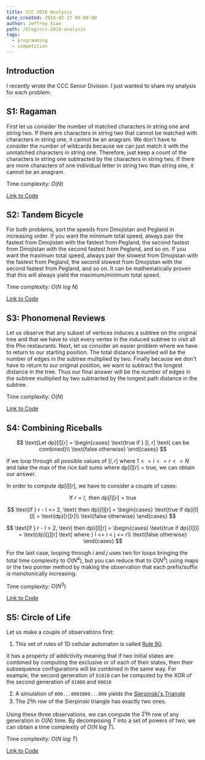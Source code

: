 ```yaml
---
title: CCC 2016 Analysis
date_created: 2016-02-17 00:00:00
author: Jeffrey Xiao
path: /blog/ccc-2016-analysis
tags:
  - programming
  - competition
---
```


## Introduction

I recently wrote the CCC Senior Division. I just wanted to share my analysis for each problem.

## S1: Ragaman

First let us consider the number of matched characters in string one and string two. If there are
characters in string two that cannot be matched with characters in string one, it cannot be an
anagram. We don't have to consider the number of wildcards because we can just match it with the
unmatched characters in string one. Therefore, just keep a count of the characters in string one
subtracted by the characters in string two. If there are more characters of one individual letter in
string two than string one, it cannot be an anagram.

Time complexity: $O(N)$

[Link to Code](https://github.com/jeffrey-xiao/Competitive-Programming/blob/master/src/contest/ccc/CCC_2016_S1.java)

## S2: Tandem Bicycle

For both problems, sort the speeds from Dmojistan and Pegland in increasing order. If you want the
minimum total speed, always pair the fastest from Dmojistan with the fastest from Pegland, the
second fastest from Dmojistan with the second fastest from Pegland, and so on. If you want the
maximum total speed, always pair the slowest from Dmojistan with the fastest from Pegland, the
second slowest from Dmojistan with the second fastest from Pegland, and so on. It can be
mathematically proven that this will always yield the maximum/minimum total speed.

Time complexity: $O(N\ log\ N)$

[Link to Code](https://github.com/jeffrey-xiao/Competitive-Programming/blob/master/src/contest/ccc/CCC_2016_S2.java)

## S3: Phonomenal Reviews

Let us observe that any subset of vertices induces a subtree on the original tree and that we have
to visit every vertex in the induced subtree to visit all the Pho restaurants. Next, let us consider
an easier problem where we have to return to our starting position. The total distance travelled
will be the number of edges in the subtree multiplied by two. Finally because we don't have to
return to our original position, we want to subtract the longest distance in the tree. Thus our
final answer will be the number of edges in the subtree multiplied by two subtracted by the longest
path distance in the subtree.

Time complexity: $O(N)$

[Link to Code](https://github.com/jeffrey-xiao/Competitive-Programming/blob/master/src/contest/ccc/CCC_2016_S3.java)

## S4: Combining Riceballs

$$
\text{Let dp}[l][r] =
\begin{cases}
  \text{true if } [l, r] \text{ can be combined}\\
  \text{false otherwise}
\end{cases}
$$

If we loop through all possible values of $[l, r]$ where $1 <= l <= r <= N$ and take the max of the
rice ball sums where $\text{dp}[l][r] = \text{true}$, we can obtain our answer.

In order to compute $\text{dp}[l][r]$, we have to consider a couple of cases:

$$
\text{If } r = l, \text{ then dp}[l][r] = \text{true}
$$

$$
\text{If } r - l <= 2, \text{ then dp}[l][r] =
\begin{cases}
  \text{true if dp}[l][l] = \text{dp}[r][r]\\
  \text{false otherwise}
\end{cases}
$$

$$
\text{If } r - l > 2, \text{ then dp}[l][r] =
\begin{cases}
  \text{true if dp}[l][i] = \text{dp}[j][r] \text{ where } l <= i < j <= r\\
  \text{false otherwise}
\end{cases}
$$

For the last case, looping through $i$ and $j$ uses two for loops bringing the total time complexity
to $O(N^4)$, but you can reduce that to $O(N^3)$ using maps or the two pointer method by making the
observation that each prefix/suffix is monotonically increasing.

Time complexity: $O(N^3)$

[Link to Code](https://github.com/jeffrey-xiao/Competitive-Programming/blob/master/src/contest/ccc/CCC_2016_S4.java)

## S5: Circle of Life

Let us make a couple of observations first:

1. This set of rules of 1D cellular automaton is called
   [Rule 90](https://en.wikipedia.org/wiki/Rule_90).

It has a property of addictivity meaning that if two initial states are combined by computing the
exclusive or of each of their states, then their subsequence configurations will be combined in the
same way. For example, the second generation of `01010` can be computed by the XOR of the second
generation of `01000` and `00010`

2. A simulation of `000...0001000...000` yields the
   [Sierpinski's Triangle](https://en.wikipedia.org/wiki/Sierpinski_triangle)
3. The $2^i\text{th}$ row of the Sierpinski triangle has exactly two ones.

Using these three observations, we can compute the $2^i\text{th}$ row of any generation in $O(N)$
time. By decomposing $T$ into a set of powers of two, we can obtain a time complexity of
$O(N\ log\ T)$.

Time complexity: $O(N\ log\ T)$

[Link to Code](https://github.com/jeffrey-xiao/Competitive-Programming/blob/master/src/contest/ccc/CCC_2016_S5.java)
